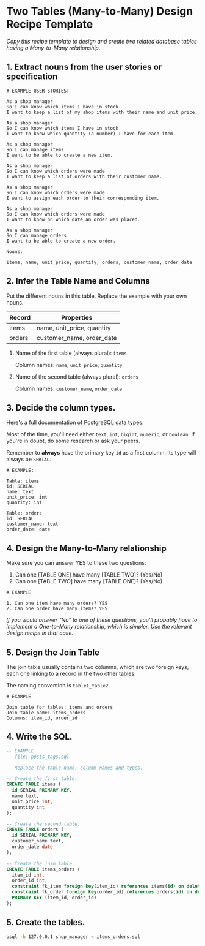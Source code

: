 # Two Tables (Many-to-Many) Design Recipe Template

_Copy this recipe template to design and create two related database tables having a Many-to-Many relationship._

## 1. Extract nouns from the user stories or specification

```
# EXAMPLE USER STORIES:

As a shop manager
So I can know which items I have in stock
I want to keep a list of my shop items with their name and unit price.

As a shop manager
So I can know which items I have in stock
I want to know which quantity (a number) I have for each item.

As a shop manager
So I can manage items
I want to be able to create a new item.

As a shop manager
So I can know which orders were made
I want to keep a list of orders with their customer name.

As a shop manager
So I can know which orders were made
I want to assign each order to their corresponding item.

As a shop manager
So I can know which orders were made
I want to know on which date an order was placed.

As a shop manager
So I can manage orders
I want to be able to create a new order.
```

```
Nouns:

items, name, unit_price, quantity, orders, customer_name, order_date
```

## 2. Infer the Table Name and Columns

Put the different nouns in this table. Replace the example with your own nouns.

| Record                | Properties          |
| --------------------- | ------------------  |
| items                 | name, unit_price, quantity
| orders                | customer_name, order_date

1. Name of the first table (always plural): `items`

    Column names: `name`, `unit_price`, `quantity`

2. Name of the second table (always plural): `orders`

    Column names: `customer_name`, `order_date`

## 3. Decide the column types.

[Here's a full documentation of PostgreSQL data types](https://www.postgresql.org/docs/current/datatype.html).

Most of the time, you'll need either `text`, `int`, `bigint`, `numeric`, or `boolean`. If you're in doubt, do some research or ask your peers.

Remember to **always** have the primary key `id` as a first column. Its type will always be `SERIAL`.

```
# EXAMPLE:

Table: items
id: SERIAL
name: text
unit_price: int
quantity: int

Table: orders
id: SERIAL
customer_name: text
order_date: date
```

## 4. Design the Many-to-Many relationship

Make sure you can answer YES to these two questions:

1. Can one [TABLE ONE] have many [TABLE TWO]? (Yes/No)
2. Can one [TABLE TWO] have many [TABLE ONE]? (Yes/No)

```
# EXAMPLE

1. Can one item have many orders? YES
2. Can one order have many items? YES
```

_If you would answer "No" to one of these questions, you'll probably have to implement a One-to-Many relationship, which is simpler. Use the relevant design recipe in that case._

## 5. Design the Join Table

The join table usually contains two columns, which are two foreign keys, each one linking to a record in the two other tables.

The naming convention is `table1_table2`.

```
# EXAMPLE

Join table for tables: items and orders
Join table name: items_orders
Columns: item_id, order_id
```

## 4. Write the SQL.

```sql
-- EXAMPLE
-- file: posts_tags.sql

-- Replace the table name, columm names and types.

-- Create the first table.
CREATE TABLE items (
  id SERIAL PRIMARY KEY,
  name text,
  unit_price int,
  quantity int
);

-- Create the second table.
CREATE TABLE orders (
  id SERIAL PRIMARY KEY,
  customer_name text,
  order_date date
);

-- Create the join table.
CREATE TABLE items_orders (
  item_id int,
  order_id int,
  constraint fk_item foreign key(item_id) references items(id) on delete cascade,
  constraint fk_order foreign key(order_id) references orders(id) on delete cascade,
  PRIMARY KEY (item_id, order_id)
);

```

## 5. Create the tables.

```bash
psql -h 127.0.0.1 shop_manager < items_orders.sql
```
